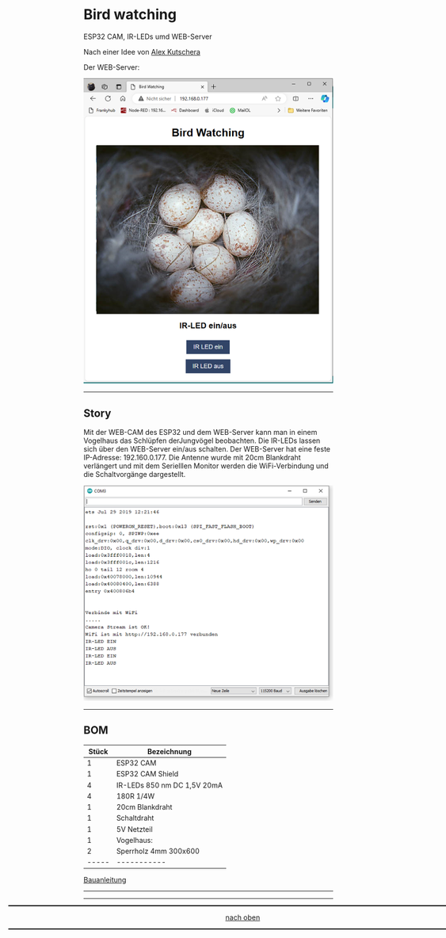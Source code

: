 <a name="oben"></a>

# Bird watching
ESP32 CAM, IR-LEDs umd WEB-Server

Nach einer Idee von [Alex Kutschera](https://github.com/vektorious)

Der WEB-Server:

![Bild](pic/Bird%20watching2.png)

---

## Story

Mit der WEB-CAM des ESP32 und dem WEB-Server kann man in einem Vogelhaus das Schlüpfen derJungvögel beobachten. Die IR-LEDs lassen sich über den WEB-Server ein/aus schalten.
Der WEB-Server hat eine feste IP-Adresse: 192.160.0.177. Die Antenne wurde mit 20cm Blankdraht verlängert und mit dem Serielllen Monitor werden die WiFi-Verbindung und die Schaltvorgänge dargestellt.


![Bild](pic/serieller_monitor1.png)

---


## BOM

| Stück | Bezeichnung |
| ----- | ----------- | 
| 1        | ESP32 CAM      | 
| 1        | ESP32 CAM Shield    | 
| 4        | IR-LEDs 850 nm DC 1,5V 20mA   | 
| 4        | 180R 1/4W  | 
| 1        | 20cm Blankdraht  | 
| 1        | Schaltdraht      |
| 1        | 5V Netzteil |
| 1        | Vogelhaus: |
| 2        | Sperrholz 4mm 300x600 |
| ----- | ----------- | 


[Bauanleitung](https://github.com/frankyhub/Bird_watching/wiki)


---
<div style="position:absolute; left:2cm; ">   
<ol class="breadcrumb" style="border-top: 2px solid black;border-bottom:2px solid black; height: 45px; width: 900px;"> <p align="center"><a href="#oben">nach oben</a></p></ol>
</div>

---


